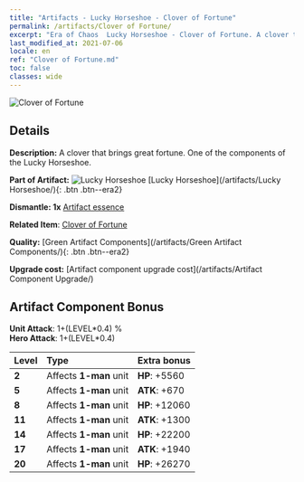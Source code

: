 ```yaml
---
title: "Artifacts - Lucky Horseshoe - Clover of Fortune"
permalink: /artifacts/Clover of Fortune/
excerpt: "Era of Chaos  Lucky Horseshoe - Clover of Fortune. A clover that brings great fortune. One of the components of the Lucky Horseshoe."
last_modified_at: 2021-07-06
locale: en
ref: "Clover of Fortune.md"
toc: false
classes: wide
---
```


 ![Clover of Fortune](/images/t/artifact_40121.png)



## Details

 **Description:** A clover that brings great fortune. One of the components of the Lucky Horseshoe.

 **Part of Artifact:** ![Lucky Horseshoe](/images/t/icon_artifact_12.png) [Lucky Horseshoe](/artifacts/Lucky Horseshoe/){: .btn .btn--era2}

 **Dismantle: 1x** [Artifact essence](/Items/con_905/)

 **Related Item**: [Clover of Fortune](/Items/art_109/)

 **Quality:** [Green Artifact Components](/artifacts/Green Artifact Components/){: .btn .btn--era2}

 **Upgrade cost:** [Artifact component upgrade cost](/artifacts/Artifact Component Upgrade/)

## Artifact Component Bonus

  **Unit Attack**: 1+(LEVEL\*0.4) %<br/>**Hero Attack**: 1+(LEVEL\*0.4)

  |  Level  | Type |    Extra bonus  | 
  |:--------|:-----|:----------------| 
  | **2** | Affects **1-man** unit | **HP**: +5560 | 
  | **5** | Affects **1-man** unit | **ATK**: +670 | 
  | **8** | Affects **1-man** unit | **HP**: +12060 | 
  | **11** | Affects **1-man** unit | **ATK**: +1300 | 
  | **14** | Affects **1-man** unit | **HP**: +22200 | 
  | **17** | Affects **1-man** unit | **ATK**: +1940 | 
  | **20** | Affects **1-man** unit | **HP**: +26270 | 
